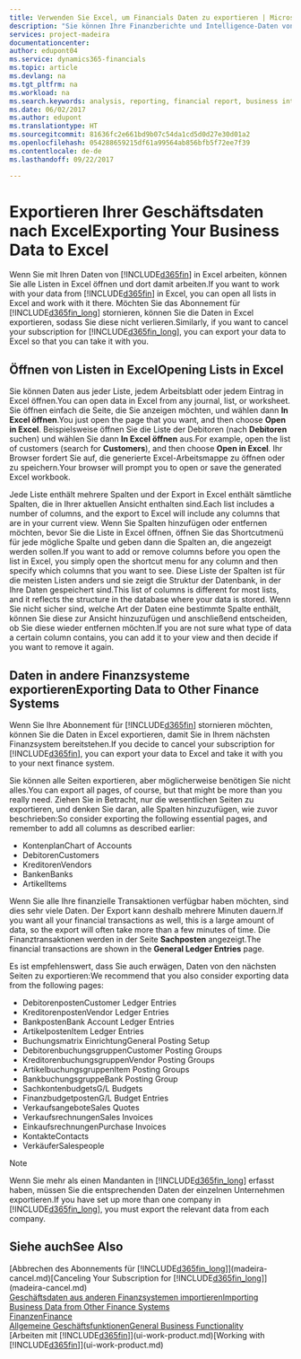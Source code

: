 ```yaml
---
title: Verwenden Sie Excel, um Financials Daten zu exportieren | Microsoft Docs
description: "Sie können Ihre Finanzberichte und Intelligence-Daten von Dynamics 365 for Financials in Excel exportieren, oder Ihre Financials Daten in Excel öffnen."
services: project-madeira
documentationcenter: 
author: edupont04
ms.service: dynamics365-financials
ms.topic: article
ms.devlang: na
ms.tgt_pltfrm: na
ms.workload: na
ms.search.keywords: analysis, reporting, financial report, business intelligence, BI, Excel
ms.date: 06/02/2017
ms.author: edupont
ms.translationtype: HT
ms.sourcegitcommit: 81636fc2e661bd9b07c54da1cd5d0d27e30d01a2
ms.openlocfilehash: 054288659215df61a99564ab856bfb5f72ee7f39
ms.contentlocale: de-de
ms.lasthandoff: 09/22/2017

---
```

# <a name="exporting-your-business-data-to-excel"></a><span data-ttu-id="83bce-103">Exportieren Ihrer Geschäftsdaten nach Excel</span><span class="sxs-lookup"><span data-stu-id="83bce-103">Exporting Your Business Data to Excel</span></span>
<span data-ttu-id="83bce-104">Wenn Sie mit Ihren Daten von [!INCLUDE[d365fin](includes/d365fin_md.md)] in Excel arbeiten, können Sie alle Listen in Excel öffnen und dort damit arbeiten.</span><span class="sxs-lookup"><span data-stu-id="83bce-104">If you want to work with your data from [!INCLUDE[d365fin](includes/d365fin_md.md)] in Excel, you can open all lists in Excel and work with it there.</span></span> <span data-ttu-id="83bce-105">Möchten Sie das Abonnement für [!INCLUDE[d365fin_long](includes/d365fin_long_md.md)] stornieren, können Sie die Daten in Excel exportieren, sodass Sie diese nicht verlieren.</span><span class="sxs-lookup"><span data-stu-id="83bce-105">Similarly, if you want to cancel your subscription for [!INCLUDE[d365fin_long](includes/d365fin_long_md.md)], you can export your data to Excel so that you can take it with you.</span></span>

## <a name="opening-lists-in-excel"></a><span data-ttu-id="83bce-106">Öffnen von Listen in Excel</span><span class="sxs-lookup"><span data-stu-id="83bce-106">Opening Lists in Excel</span></span>
<span data-ttu-id="83bce-107">Sie können Daten aus jeder Liste, jedem Arbeitsblatt oder jedem Eintrag in Excel öffnen.</span><span class="sxs-lookup"><span data-stu-id="83bce-107">You can open data in Excel from any journal, list, or worksheet.</span></span> <span data-ttu-id="83bce-108">Sie öffnen einfach die Seite, die Sie anzeigen möchten, und wählen dann **In Excel öffnen**.</span><span class="sxs-lookup"><span data-stu-id="83bce-108">You just open the page that you want, and then choose **Open in Excel**.</span></span> <span data-ttu-id="83bce-109">Beispielsweise öffnen Sie die Liste der Debitoren (nach **Debitoren** suchen) und wählen Sie dann **In Excel öffnen** aus.</span><span class="sxs-lookup"><span data-stu-id="83bce-109">For example, open the list of customers (search for **Customers**), and then choose **Open in Excel**.</span></span> <span data-ttu-id="83bce-110">Ihr Browser fordert Sie auf, die generierte Excel-Arbeitsmappe zu öffnen oder zu speichern.</span><span class="sxs-lookup"><span data-stu-id="83bce-110">Your browser will prompt you to open or save the generated Excel workbook.</span></span>  

<span data-ttu-id="83bce-111">Jede Liste enthält mehrere Spalten und der Export in Excel enthält sämtliche Spalten, die in Ihrer aktuellen Ansicht enthalten sind.</span><span class="sxs-lookup"><span data-stu-id="83bce-111">Each list includes a number of columns, and the export to Excel will include any columns that are in your current view.</span></span> <span data-ttu-id="83bce-112">Wenn Sie Spalten hinzufügen oder entfernen möchten, bevor Sie die Liste in Excel öffnen, öffnen Sie das Shortcutmenü für jede mögliche Spalte und geben dann die Spalten an, die angezeigt werden sollen.</span><span class="sxs-lookup"><span data-stu-id="83bce-112">If you want to add or remove columns before you open the list in Excel, you simply open the shortcut menu for any column and then specify which columns that you want to see.</span></span> <span data-ttu-id="83bce-113">Diese Liste der Spalten ist für die meisten Listen anders und sie zeigt die Struktur der Datenbank, in der Ihre Daten gespeichert sind.</span><span class="sxs-lookup"><span data-stu-id="83bce-113">This list of columns is different for most lists, and it reflects the structure in the database where your data is stored.</span></span> <span data-ttu-id="83bce-114">Wenn Sie nicht sicher sind, welche Art der Daten eine bestimmte Spalte enthält, können Sie diese zur Ansicht hinzuzufügen und anschließend entscheiden, ob Sie diese wieder entfernen möchten.</span><span class="sxs-lookup"><span data-stu-id="83bce-114">If you are not sure what type of data a certain column contains, you can add it to your view and then decide if you want to remove it again.</span></span>  

## <a name="exporting-data-to-other-finance-systems"></a><span data-ttu-id="83bce-115">Daten in andere Finanzsysteme exportieren</span><span class="sxs-lookup"><span data-stu-id="83bce-115">Exporting Data to Other Finance Systems</span></span>
<span data-ttu-id="83bce-116">Wenn Sie Ihre Abonnement für [!INCLUDE[d365fin](includes/d365fin_md.md)] stornieren möchten, können Sie die Daten in Excel exportieren, damit Sie in Ihrem nächsten Finanzsystem bereitstehen.</span><span class="sxs-lookup"><span data-stu-id="83bce-116">If you decide to cancel your subscription for [!INCLUDE[d365fin](includes/d365fin_md.md)], you can export your data to Excel and take it with you to your next finance system.</span></span>  

<span data-ttu-id="83bce-117">Sie können alle Seiten exportieren, aber möglicherweise benötigen Sie nicht alles.</span><span class="sxs-lookup"><span data-stu-id="83bce-117">You can export all pages, of course, but that might be more than you really need.</span></span> <span data-ttu-id="83bce-118">Ziehen Sie in Betracht, nur die wesentlichen Seiten zu exportieren, und denken Sie daran, alle Spalten hinzuzufügen, wie zuvor beschrieben:</span><span class="sxs-lookup"><span data-stu-id="83bce-118">So consider exporting the following essential pages, and remember to add all columns as described earlier:</span></span>  

* <span data-ttu-id="83bce-119">Kontenplan</span><span class="sxs-lookup"><span data-stu-id="83bce-119">Chart of Accounts</span></span>  
* <span data-ttu-id="83bce-120">Debitoren</span><span class="sxs-lookup"><span data-stu-id="83bce-120">Customers</span></span>  
* <span data-ttu-id="83bce-121">Kreditoren</span><span class="sxs-lookup"><span data-stu-id="83bce-121">Vendors</span></span>  
* <span data-ttu-id="83bce-122">Banken</span><span class="sxs-lookup"><span data-stu-id="83bce-122">Banks</span></span>  
* <span data-ttu-id="83bce-123">Artikel</span><span class="sxs-lookup"><span data-stu-id="83bce-123">Items</span></span>  

<span data-ttu-id="83bce-124">Wenn Sie alle Ihre finanzielle Transaktionen verfügbar haben möchten, sind dies sehr viele Daten. Der Export kann deshalb mehrere Minuten dauern.</span><span class="sxs-lookup"><span data-stu-id="83bce-124">If you want all your financial transactions as well, this is a large amount of data, so the export will often take more than a few minutes of time.</span></span> <span data-ttu-id="83bce-125">Die Finanztransaktionen werden in der Seite **Sachposten** angezeigt.</span><span class="sxs-lookup"><span data-stu-id="83bce-125">The financial transactions are shown in the **General Ledger Entries** page.</span></span>  

<span data-ttu-id="83bce-126">Es ist empfehlenswert, dass Sie auch erwägen, Daten von den nächsten Seiten zu exportieren:</span><span class="sxs-lookup"><span data-stu-id="83bce-126">We recommend that you also consider exporting data from the following pages:</span></span>  

* <span data-ttu-id="83bce-127">Debitorenposten</span><span class="sxs-lookup"><span data-stu-id="83bce-127">Customer Ledger Entries</span></span>  
* <span data-ttu-id="83bce-128">Kreditorenposten</span><span class="sxs-lookup"><span data-stu-id="83bce-128">Vendor Ledger Entries</span></span>  
* <span data-ttu-id="83bce-129">Bankposten</span><span class="sxs-lookup"><span data-stu-id="83bce-129">Bank Account Ledger Entries</span></span>  
* <span data-ttu-id="83bce-130">Artikelposten</span><span class="sxs-lookup"><span data-stu-id="83bce-130">Item Ledger Entries</span></span>  
* <span data-ttu-id="83bce-131">Buchungsmatrix Einrichtung</span><span class="sxs-lookup"><span data-stu-id="83bce-131">General Posting Setup</span></span>  
* <span data-ttu-id="83bce-132">Debitorenbuchungsgruppen</span><span class="sxs-lookup"><span data-stu-id="83bce-132">Customer Posting Groups</span></span>  
* <span data-ttu-id="83bce-133">Kreditorenbuchungsgruppen</span><span class="sxs-lookup"><span data-stu-id="83bce-133">Vendor Posting Groups</span></span>  
* <span data-ttu-id="83bce-134">Artikelbuchungsgruppen</span><span class="sxs-lookup"><span data-stu-id="83bce-134">Item Posting Groups</span></span>  
* <span data-ttu-id="83bce-135">Bankbuchungsgruppe</span><span class="sxs-lookup"><span data-stu-id="83bce-135">Bank Posting Group</span></span>  
* <span data-ttu-id="83bce-136">Sachkontenbudgets</span><span class="sxs-lookup"><span data-stu-id="83bce-136">G/L Budgets</span></span>  
* <span data-ttu-id="83bce-137">Finanzbudgetposten</span><span class="sxs-lookup"><span data-stu-id="83bce-137">G/L Budget Entries</span></span>  
* <span data-ttu-id="83bce-138">Verkaufsangebote</span><span class="sxs-lookup"><span data-stu-id="83bce-138">Sales Quotes</span></span>  
* <span data-ttu-id="83bce-139">Verkaufsrechnungen</span><span class="sxs-lookup"><span data-stu-id="83bce-139">Sales Invoices</span></span>  
* <span data-ttu-id="83bce-140">Einkaufsrechnungen</span><span class="sxs-lookup"><span data-stu-id="83bce-140">Purchase Invoices</span></span>  
* <span data-ttu-id="83bce-141">Kontakte</span><span class="sxs-lookup"><span data-stu-id="83bce-141">Contacts</span></span>  
* <span data-ttu-id="83bce-142">Verkäufer</span><span class="sxs-lookup"><span data-stu-id="83bce-142">Salespeople</span></span>  

> [!NOTE]  
>   <span data-ttu-id="83bce-143">Wenn Sie mehr als einen Mandanten in [!INCLUDE[d365fin_long](includes/d365fin_long_md.md)] erfasst haben, müssen Sie die entsprechenden Daten der einzelnen Unternehmen exportieren.</span><span class="sxs-lookup"><span data-stu-id="83bce-143">If you have set up more than one company in [!INCLUDE[d365fin_long](includes/d365fin_long_md.md)], you must export the relevant data from each company.</span></span>

## <a name="see-also"></a><span data-ttu-id="83bce-144">Siehe auch</span><span class="sxs-lookup"><span data-stu-id="83bce-144">See Also</span></span>
<span data-ttu-id="83bce-145">[Abbrechen des Abonnements für [!INCLUDE[d365fin_long](includes/d365fin_long_md.md)]](madeira-cancel.md)</span><span class="sxs-lookup"><span data-stu-id="83bce-145">[Canceling Your Subscription for [!INCLUDE[d365fin_long](includes/d365fin_long_md.md)]](madeira-cancel.md)</span></span>  
[<span data-ttu-id="83bce-146">Geschäftsdaten aus anderen Finanzsystemen importieren</span><span class="sxs-lookup"><span data-stu-id="83bce-146">Importing Business Data from Other Finance Systems</span></span>](upload-data.md)  
[<span data-ttu-id="83bce-147">Finanzen</span><span class="sxs-lookup"><span data-stu-id="83bce-147">Finance</span></span>](finance.md)  
[<span data-ttu-id="83bce-148">Allgemeine Geschäftsfunktionen</span><span class="sxs-lookup"><span data-stu-id="83bce-148">General Business Functionality</span></span>](ui-across-business-areas.md)  
<span data-ttu-id="83bce-149">[Arbeiten mit [!INCLUDE[d365fin](includes/d365fin_md.md)]](ui-work-product.md)</span><span class="sxs-lookup"><span data-stu-id="83bce-149">[Working with [!INCLUDE[d365fin](includes/d365fin_md.md)]](ui-work-product.md)</span></span>  

